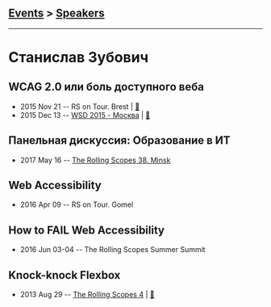 ## [Events](../README.md) > [Speakers](../speakers.md)
---

# Станислав Зубович

## WCAG 2.0 или боль доступного веба
- 2015 Nov 21 -- RS on Tour. Brest  | [:notebook:](http://stanislauzubovich.github.io/WCAG/)  
- 2015 Dec 13 -- [WSD 2015 - Москва](https://www.youtube.com/watch?v=ETw8uUr6Q7g)  | [:notebook:](https://wsd.events/2015/12/13/pres/wcag-pain/)  
## Панельная дискуссия: Образование в ИТ
- 2017 May 16 -- [The Rolling Scopes 38. Minsk](https://www.youtube.com/watch?v=pgyoeqaNIzQ)    
## Web Accessibility
- 2016 Apr 09 -- RS on Tour. Gomel    
## How to FAIL Web Accessibility
- 2016 Jun 03-04 -- The Rolling Scopes Summer Summit    
## Knock-knock Flexbox
- 2013 Aug 29 -- [The Rolling Scopes 4](https://www.youtube.com/watch?v=yRrWlgiAxcE)  | [:notebook:](http://rolling-scopes.github.io/slides/rs4/Flexbox)  
